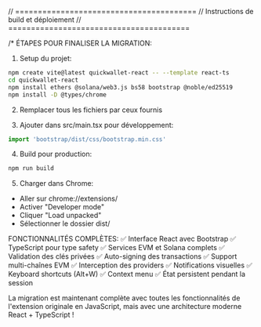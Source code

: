 // ========================================
// Instructions de build et déploiement
// ========================================

/*
ÉTAPES POUR FINALISER LA MIGRATION:

1. Setup du projet:
```bash
npm create vite@latest quickwallet-react -- --template react-ts
cd quickwallet-react
npm install ethers @solana/web3.js bs58 bootstrap @noble/ed25519
npm install -D @types/chrome
```

2. Remplacer tous les fichiers par ceux fournis

3. Ajouter dans src/main.tsx pour développement:
```typescript
import 'bootstrap/dist/css/bootstrap.min.css'
```

4. Build pour production:
```bash
npm run build
```

5. Charger dans Chrome:
- Aller sur chrome://extensions/
- Activer "Developer mode"
- Cliquer "Load unpacked"
- Sélectionner le dossier dist/

FONCTIONNALITÉS COMPLÈTES:
✅ Interface React avec Bootstrap
✅ TypeScript pour type safety
✅ Services EVM et Solana complets
✅ Validation des clés privées
✅ Auto-signing des transactions
✅ Support multi-chaînes EVM
✅ Interception des providers
✅ Notifications visuelles
✅ Keyboard shortcuts (Alt+W)
✅ Context menu
✅ État persistent pendant la session

La migration est maintenant complète avec toutes les fonctionnalités 
de l'extension originale en JavaScript, mais avec une architecture 
moderne React + TypeScript !
